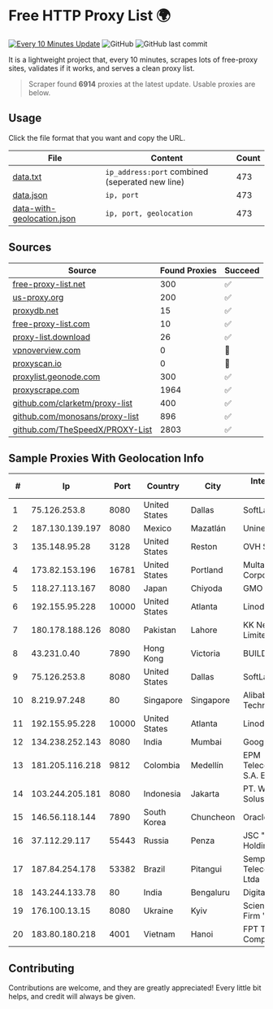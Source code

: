 
# Free HTTP Proxy List 🌍

[![Every 10 Minutes Update](https://github.com/mertguvencli/http-proxy-list/actions/workflows/main.yml/badge.svg?branch=main)](https://github.com/mertguvencli/http-proxy-list/actions/workflows/main.yml)
![GitHub](https://img.shields.io/github/license/mertguvencli/http-proxy-list)
![GitHub last commit](https://img.shields.io/github/last-commit/mertguvencli/http-proxy-list)

It is a lightweight project that, every 10 minutes, scrapes lots of free-proxy sites, validates if it works, and serves a clean proxy list.


> Scraper found **6914** proxies at the latest update. Usable proxies are below.

## Usage

Click the file format that you want and copy the URL.


|File|Content|Count|
|----|-------|-----|
|[data.txt](https://raw.githubusercontent.com/mertguvencli/http-proxy-list/main/proxy-list/data.txt)|`ip_address:port` combined (seperated new line)|473|
|[data.json](https://raw.githubusercontent.com/mertguvencli/http-proxy-list/main/proxy-list/data.json)|`ip, port`|473|
|[data-with-geolocation.json](https://raw.githubusercontent.com/mertguvencli/http-proxy-list/main/proxy-list/data-with-geolocation.json)|`ip, port, geolocation`|473|

## Sources

|Source|Found Proxies|Succeed|
|------|-------------|-------|
|[free-proxy-list.net](https://free-proxy-list.net)|300|✅|
|[us-proxy.org](https://www.us-proxy.org)|200|✅|
|[proxydb.net](http://proxydb.net)|15|✅|
|[free-proxy-list.com](https://free-proxy-list.com/?page=&port=&type%5B%5D=http&type%5B%5D=https&up_time=0&search=Search)|10|✅|
|[proxy-list.download](https://www.proxy-list.download/HTTP)|26|✅|
|[vpnoverview.com](https://vpnoverview.com/privacy/anonymous-browsing/free-proxy-servers)|0|🚫|
|[proxyscan.io](https://www.proxyscan.io)|0|🚫|
|[proxylist.geonode.com](https://proxylist.geonode.com/api/proxy-list?limit=300&page=1&sort_by=lastChecked&sort_type=desc&protocols=http,https)|300|✅|
|[proxyscrape.com](https://api.proxyscrape.com/v2/?request=displayproxies&protocol=http&timeout=10000&country=all&ssl=all&anonymity=all)|1964|✅|
|[github.com/clarketm/proxy-list](https://raw.githubusercontent.com/clarketm/proxy-list/master/proxy-list-raw.txt)|400|✅|
|[github.com/monosans/proxy-list](https://raw.githubusercontent.com/monosans/proxy-list/main/proxies/http.txt)|896|✅|
|[github.com/TheSpeedX/PROXY-List](https://raw.githubusercontent.com/TheSpeedX/PROXY-List/master/http.txt)|2803|✅|


## Sample Proxies With Geolocation Info

|#|Ip|Port|Country|City|Internet Service Provider|
|-|--|----|-------|----|-------------------------|
|1|75.126.253.8|8080|United States|Dallas|SoftLayer|
|2|187.130.139.197|8080|Mexico|Mazatlán|Uninet S.A. de C.V.|
|3|135.148.95.28|3128|United States|Reston|OVH SAS|
|4|173.82.153.196|16781|United States|Portland|Multacom Corporation|
|5|118.27.113.167|8080|Japan|Chiyoda|GMO Internet, Inc.|
|6|192.155.95.228|10000|United States|Atlanta|Linode, LLC|
|7|180.178.188.126|8080|Pakistan|Lahore|KK Networks (Pvt.) Limited|
|8|43.231.0.40|7890|Hong Kong|Victoria|BUILDCLOUD|
|9|75.126.253.8|8080|United States|Dallas|SoftLayer|
|10|8.219.97.248|80|Singapore|Singapore|Alibaba (US) Technology Co., Ltd.|
|11|192.155.95.228|10000|United States|Atlanta|Linode, LLC|
|12|134.238.252.143|8080|India|Mumbai|Google LLC|
|13|181.205.116.218|9812|Colombia|Medellín|EPM Telecomunicaciones S.A. E.S.P.|
|14|103.244.205.181|8080|Indonesia|Jakarta|PT. Web Data Solusindo|
|15|146.56.118.144|7890|South Korea|Chuncheon|Oracle Corporation|
|16|37.112.29.117|55443|Russia|Penza|JSC "ER-Telecom Holding"|
|17|187.84.254.178|53382|Brazil|Pitangui|Sempre Telecomunicacoes Ltda|
|18|143.244.133.78|80|India|Bengaluru|DigitalOcean, LLC|
|19|176.100.13.15|8080|Ukraine|Kyiv|Scientific -Industrial Firm "Volz" Ltd|
|20|183.80.180.218|4001|Vietnam|Hanoi|FPT Telecom Company|



## Contributing

Contributions are welcome, and they are greatly appreciated! Every
little bit helps, and credit will always be given.


